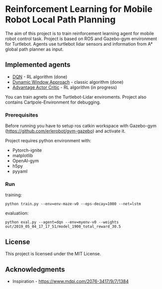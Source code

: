 # Reinforcement Learning for Mobile Robot Local Path Planning

The aim of this project is to train reinforcement learning agent for mobile robot control task. Project is based on ROS and Gazebo-gym environment for Turtlebot.
Agents use turtlebot lidar sensors and information from A* global path planner as input.

## Implemented agents

* [DQN](arxiv.org/abs/1312.5602) - RL algorithm (done)
* [Dynamic Window Approach](researchgate.net/publication/3344494_The_Dynamic_Window_Approach_to_Collision_Avoidance) - classic algorithm (done)
* [Advantage Actor Critic](papers.nips.cc/paper/1786-actor-critic-algorithms.pdf) - RL algorithm (in progress)

You can train agnets on the Turtlebot-Lidar enviroments. Project also contains Cartpole-Environment for debugging.

### Prerequisites

Before running you have to setup ros catkin workspace with Gazebo-gym (https://github.com/erlerobot/gym-gazebo) and activate it.

Project requires python environment with:

* Pytorch-ignite
* matplotlib
* OpenAI-gym
* h5py
* pyyaml

### Run

training:
```
python train.py --env=env-maze-v0 --eps-decay=1000 --net=lstm
```

evaluatiion:
```
python eval.py --agent=dqn --env=myenv-v0 --weights out/2019_05_04_17_17_51/model_1900_total_reward_30.5
```

## License

This project is licensed under the MIT License.

## Acknowledgments

* Inspiration - https://www.mdpi.com/2076-3417/9/7/1384

